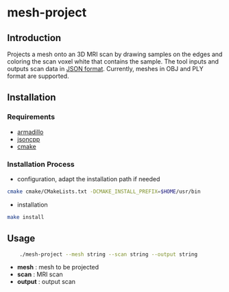# mesh-project

## Introduction

Projects a mesh onto an 3D MRI scan by drawing samples on the edges and coloring the scan voxel white that contains the sample.
The tool inputs and outputs scan data in [JSON format][1].
Currently, meshes in OBJ and PLY format are supported.

## Installation

### Requirements

- [armadillo](http://arma.sourceforge.net)
- [jsoncpp](https://github.com/open-source-parsers/jsoncpp)
- [cmake](https://cmake.org)

### Installation Process

- configuration, adapt the installation path if needed
```sh
cmake cmake/CMakeLists.txt -DCMAKE_INSTALL_PREFIX=$HOME/usr/bin
```
- installation
```sh
make install
```
## Usage

```sh
    ./mesh-project --mesh string --scan string --output string
```

- **mesh** : mesh to be projected
- **scan** : MRI scan
- **output** : output scan

[1]: ../dataFormats/scan.md

